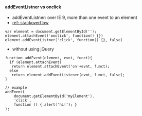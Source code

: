 #### addEventListner vs onclick
* addEventListner: over IE 9, more than one event to an element
* [ref: stackoverflow](http://stackoverflow.com/questions/6348494/addeventlistener-vs-onclick)
```
var element = document.getElementById('');
element.attachEvent('onclick', function() {})
element.addEventListner('click', function() {}, false)
```
* without using jQuery
```
function addEvent(element, evnt, funct){
  if (element.attachEvent)
   return element.attachEvent('on'+evnt, funct);
  else
   return element.addEventListener(evnt, funct, false);
}

// example
addEvent(
    document.getElementById('myElement'),
    'click',
    function () { alert('hi!'); }
);
```
